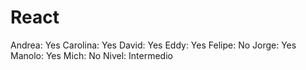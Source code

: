 # React

Andrea: Yes
Carolina: Yes
David: Yes
Eddy: Yes
Felipe: No
Jorge: Yes
Manolo: Yes
Mich: No
Nivel: Intermedio